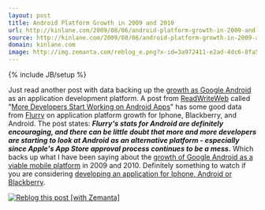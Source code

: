 ```yaml
---
layout: post
title: Android Platform Growth in 2009 and 2010
url: http://kinlane.com/2009/08/06/android-platform-growth-in-2009-and-2010/
source: http://kinlane.com/2009/08/06/android-platform-growth-in-2009-and-2010/
domain: kinlane.com
image: http://img.zemanta.com/reblog_e.png?x-id=3a972411-e2ad-4dc6-8fa5-78e2030fc74f
---
```

{% include JB/setup %}<p>
     Just read another post with data backing up the <a href="http://www.kinlane.com/?p=808">growth as Google Android</a> as an application development platform. A post from <a href="http://www.readwriteweb.com">ReadWriteWeb</a> called "<a href="http://www.readwriteweb.com/cgi-bin/mt/mt-tb.cgi/12405">More Developers Start Working on Android Apps</a>" has some good data from <a href="http://www.flurry.com/">Flurry</a> on application platform growth for Iphone, Blackberry, and Android. The post states: <strong><em>Flurry's stats for Android are definitely encouraging, and there can be little doubt that more and more developers are starting to look at Android as an alternative platform - especially since Apple's App Store approval process continues to be a mess.</em></strong> Which backs up what I have been saying about the <a href="http://www.kinlane.com/?p=808">growth of Google Android as a viable mobile platform</a> in 2009 and 2010. Definitely something to watch if you are considering <a href="http://www.concentricsky.com/">developing an application for Iphone, Android or Blackberry</a>.
</p>

<div class="zemanta-pixie c2">
     <a class="zemanta-pixie-a"
          title="Reblog this post [with Zemanta]"
          href="http://reblog.zemanta.com/zemified/3a972411-e2ad-4dc6-8fa5-78e2030fc74f/"><img class="zemanta-pixie-img c1"
          src="http://img.zemanta.com/reblog_e.png?x-id=3a972411-e2ad-4dc6-8fa5-78e2030fc74f"
          alt="Reblog this post [with Zemanta]" /></a><span class="zem-script more-related pretty-attribution"><script src="http://static.zemanta.com/readside/loader.js"
             type="text/javascript"
             xml:space="preserve">
</script></span>
</div>